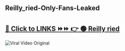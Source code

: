 
 ## Reilly_ried-Only-Fans-Leaked

# <h2><a href="https://clipsfans.com/Reilly_ried&ref=git">🔗 Click to LINKS ⏩⏩ 👉 🟢 Reilly ried </a></h2>

<a href="https://clipsfans.com/Reilly_ried&ref=git" rel="nofollow" data-target="animated-image.originalLink"><img src="https://i.ibb.co.com/xMMVF88/686577567.gif" alt="Viral Video Original" style="max-width: 100%; display: inline-block;" data-target="animated-image.originalImage"></a>
